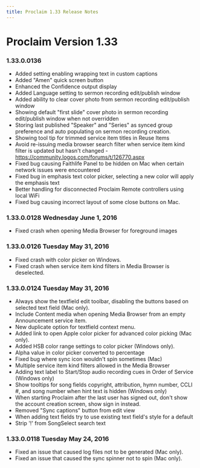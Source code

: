```yaml
---
title: Proclaim 1.33 Release Notes
---
```


# Proclaim Version 1.33

### 1.33.0.0136
* Added setting enabling wrapping text in custom captions
* Added "Amen" quick screen button
* Enhanced the Confidence output display
* Added Language setting to sermon recording edit/publish window
* Added ability to clear cover photo from sermon recording edit/publish window
* Showing default "first slide" cover photo in sermon recording edit/publish window when not overridden
* Storing last published "Speaker" and "Series" as synced group preference and auto populating on sermon recording creation.
* Showing tool tip for trimmed service item titles in Reuse Items
* Avoid re-issuing media browser search filter when service item kind filter is updated but hasn't changed - https://community.logos.com/forums/t/126770.aspx
* Fixed bug causing Faithlife Panel to be hidden on Mac when certain network issues were encountered
* Fixed bug in emphasis text color picker, selecting a new color will apply the emphasis text
* Better handling for disconnected Proclaim Remote controllers using local WiFi
* Fixed bug causing incorrect layout of some close buttons on Mac.

### 1.33.0.0128 Wednesday June 1, 2016
* Fixed crash when opening Media Browser for foreground images

### 1.33.0.0126 Tuesday May 31, 2016
* Fixed crash with color picker on Windows.
* Fixed crash when service item kind filters in Media Browser is deselected.

### 1.33.0.0124 Tuesday May 31, 2016
* Always show the textfield edit toolbar, disabling the buttons based on selected text field (Mac only).
* Include Content media when opening Media Browser from an empty Announcement service item.
* New duplicate option for textfield context menu.
* Added link to open Apple color picker for advanced color picking (Mac only).
* Added HSB color range settings to color picker (Windows only).
* Alpha value in color picker converted to percentage
* Fixed bug where sync icon wouldn't spin sometimes (Mac)
* Multiple service item kind filters allowed in the Media Browser
* Adding text label to Start/Stop audio recording cues in Order of Service (Windows only)
* Show tooltips for song fields copyright, attribution, hymn number, CCLI #, and song number when hint text is hidden (Windows only)
* When starting Proclaim after the last user has signed out, don't show the account creation screen, show sign in instead.
* Removed "Sync captions" button from edit view
* When adding text fields try to use existing text field's style for a default
* Strip '!' from SongSelect search text

### 1.33.0.0118 Tuesday May 24, 2016
* Fixed an issue that caused log files not to be generated (Mac only).
* Fixed an issue that caused the sync spinner not to spin (Mac only).
